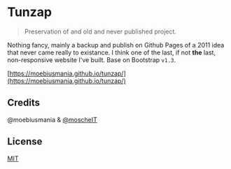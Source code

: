 # Tunzap
> Preservation of and old and never published project.

Nothing fancy, mainly a backup and publish on Github Pages of a 2011 idea that never came really to existance.
I think one of the last, if not **the** last, non-responsive website I've built. Base on Bootstrap `v1.3`.

[https://moebiusmania.github.io/tunzap/](https://moebiusmania.github.io/tunzap/)

## Credits
@moebiusmania & [@moscheIT](https://github.com/moscheIT)

## License
[MIT](LICENSE)